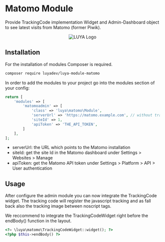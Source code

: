 # Matomo Module
 
Provide TrackingCode implementation Widget and Admin-Dashboard object to see latest visits from Matomo (former Piwik).

<p align="center">
  <img src="https://raw.githubusercontent.com/luyadev/luya-module-matomo/master/matomo.png" alt="LUYA Logo"/>
</p>
 
## Installation

For the installation of modules Composer is required.

```sh
composer require luyadev/luya-module-matomo
```

In order to add the modules to your project go into the modules section of your config:

```php
return [
    'modules' => [
        'matomoadmin' => [
            'class' => 'luya\matomo\Module',
            'serverUrl' => 'https://matomo.example.com', // without trailing slash, use full schema path.
            'siteId' => 1,
            'apiToken' => 'THE_API_TOKEN',
        ]
    ],
];
```

- serverUrl: the URL which points to the Matomo installation
- siteId: get the site Id in the Matomo dashboard under Settings > Websites > Manage
- apiToken: get the Matomo API token under Settings > Platform > API > User authentication

## Usage

After configure the admin module you can now integrate the TrackingCode widget. The tracking code will register the javascript tracking and as fall back also the tracking image between noscript tags.

We reccommend to integrate the TrackingCodeWidget right before the endBody() function in the layout.

```php
<?= \luya\matomo\TrackingCodeWidget::widget(); ?>
<?php $this->endBody() ?>
```
